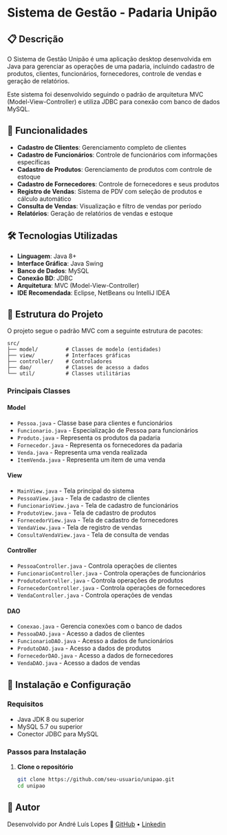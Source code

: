 # Sistema de Gestão - Padaria Unipão

## 📋 Descrição

O Sistema de Gestão Unipão é uma aplicação desktop desenvolvida em Java para gerenciar as operações de uma padaria, incluindo cadastro de produtos, clientes, funcionários, fornecedores, controle de vendas e geração de relatórios.

Este sistema foi desenvolvido seguindo o padrão de arquitetura MVC (Model-View-Controller) e utiliza JDBC para conexão com banco de dados MySQL.

## 🚀 Funcionalidades

- **Cadastro de Clientes**: Gerenciamento completo de clientes
- **Cadastro de Funcionários**: Controle de funcionários com informações específicas
- **Cadastro de Produtos**: Gerenciamento de produtos com controle de estoque
- **Cadastro de Fornecedores**: Controle de fornecedores e seus produtos
- **Registro de Vendas**: Sistema de PDV com seleção de produtos e cálculo automático
- **Consulta de Vendas**: Visualização e filtro de vendas por período
- **Relatórios**: Geração de relatórios de vendas e estoque

## 🛠️ Tecnologias Utilizadas

- **Linguagem**: Java 8+
- **Interface Gráfica**: Java Swing
- **Banco de Dados**: MySQL
- **Conexão BD**: JDBC
- **Arquitetura**: MVC (Model-View-Controller)
- **IDE Recomendada**: Eclipse, NetBeans ou IntelliJ IDEA

## 📁 Estrutura do Projeto

O projeto segue o padrão MVC com a seguinte estrutura de pacotes:

```
src/
├── model/         # Classes de modelo (entidades)
├── view/          # Interfaces gráficas
├── controller/    # Controladores
├── dao/           # Classes de acesso a dados
└── util/          # Classes utilitárias
```

### Principais Classes

#### Model
- `Pessoa.java` - Classe base para clientes e funcionários
- `Funcionario.java` - Especialização de Pessoa para funcionários
- `Produto.java` - Representa os produtos da padaria
- `Fornecedor.java` - Representa os fornecedores da padaria
- `Venda.java` - Representa uma venda realizada
- `ItemVenda.java` - Representa um item de uma venda

#### View
- `MainView.java` - Tela principal do sistema
- `PessoaView.java` - Tela de cadastro de clientes
- `FuncionarioView.java` - Tela de cadastro de funcionários
- `ProdutoView.java` - Tela de cadastro de produtos
- `FornecedorView.java` - Tela de cadastro de fornecedores
- `VendaView.java` - Tela de registro de vendas
- `ConsultaVendaView.java` - Tela de consulta de vendas

#### Controller
- `PessoaController.java` - Controla operações de clientes
- `FuncionarioController.java` - Controla operações de funcionários
- `ProdutoController.java` - Controla operações de produtos
- `FornecedorController.java` - Controla operações de fornecedores
- `VendaController.java` - Controla operações de vendas

#### DAO
- `Conexao.java` - Gerencia conexões com o banco de dados
- `PessoaDAO.java` - Acesso a dados de clientes
- `FuncionarioDAO.java` - Acesso a dados de funcionários
- `ProdutoDAO.java` - Acesso a dados de produtos
- `FornecedorDAO.java` - Acesso a dados de fornecedores
- `VendaDAO.java` - Acesso a dados de vendas

## 🔧 Instalação e Configuração

### Requisitos

- Java JDK 8 ou superior
- MySQL 5.7 ou superior
- Conector JDBC para MySQL

### Passos para Instalação

1. **Clone o repositório**
   ```bash
   git clone https://github.com/seu-usuario/unipao.git
   cd unipao


## 👤 Autor
Desenvolvido por André Luís Lopes
🔗 [GitHub](https://github.com/AndreLuisLopes) • [Linkedin](https://www.linkedin.com/in/andre-luis-lopes/)

